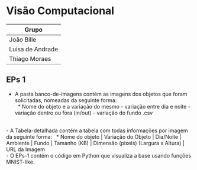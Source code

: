 # Visão Computacional

| Grupo         |
|---------------|
| João Bille    |
| Luisa de Andrade |
| Thiago Moraes |

## EPs 1
- A pasta banco-de-imagens contém as imagens dos objetos que foram solicitadas, nomeadas da seguinte forma: <br>
&nbsp;&nbsp;* Nome do objeto e a variação do mesmo - variação entre dia e noite - variação dentro ou fora (in/out) - variação do fundo .csv
<br>
- A Tabela-detalhada contém a tabela com todas informações por imagem da seguinte forma:
&nbsp;&nbsp;* Nome do objeto | Variação do Objeto | Dia/Noite | Ambiente | Fundo | Tamanho (KB) | Dimensão (pixels) (Largura x Altura) | URL da Imagem
<br>
- O EPs-1 contém o código em Python que visualiza a base usando funções MNIST-like.
